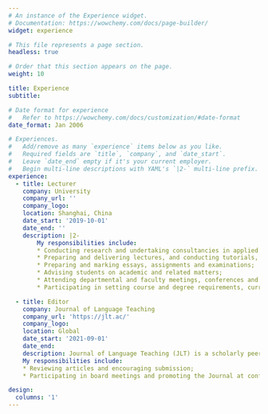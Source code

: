 ```yaml
---
# An instance of the Experience widget.
# Documentation: https://wowchemy.com/docs/page-builder/
widget: experience

# This file represents a page section.
headless: true

# Order that this section appears on the page.
weight: 10

title: Experience
subtitle:

# Date format for experience
#   Refer to https://wowchemy.com/docs/customization/#date-format
date_format: Jan 2006

# Experiences.
#   Add/remove as many `experience` items below as you like.
#   Required fields are `title`, `company`, and `date_start`.
#   Leave `date_end` empty if it's your current employer.
#   Begin multi-line descriptions with YAML's `|2-` multi-line prefix.
experience:
  - title: Lecturer
    company: University
    company_url: ''
    company_logo:
    location: Shanghai, China
    date_start: '2019-10-01'
    date_end: ''
    description: |2-
        My responsibilities include:
        * Conducting research and undertaking consultancies in applied linguistics and English teaching;
        * Preparing and delivering lectures, and conducting tutorials, and seminars (240 hours per year);
        * Preparing and marking essays, assignments and examinations;
        * Advising students on academic and related matters;
        * Attending departmental and faculty meetings, conferences and seminars;
        * Participating in setting course and degree requirements, curriculum revision and academic planning.

  - title: Editor
    company: Journal of Language Teaching
    company_url: 'https://jlt.ac/'
    company_logo:
    location: Global
    date_start: '2021-09-01'
    date_end:
    description: Journal of Language Teaching (JLT) is a scholarly peer-reviewed international scientific journal published monthly, focusing on theories, methods, and materials in language teaching, study and research. It provides a high-profile, leading-edge forum for academics, professionals, consultants, educators, practitioners, and students in the field to contribute and disseminate innovative new work on language teaching and research.
    My responsibilities include:
    * Reviewing articles and encouraging submission;
    * Participating in board meetings and promoting the Journal at conferences.

design:
  columns: '1'
---
```

